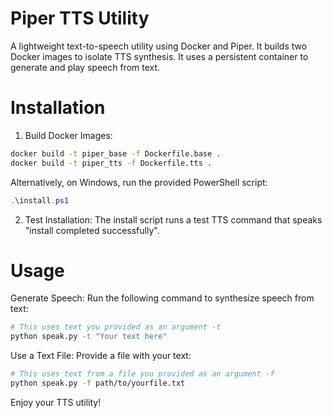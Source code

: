 # Piper TTS Utility
A lightweight text-to-speech utility using Docker and Piper.
It builds two Docker images to isolate TTS synthesis.
It uses a persistent container to generate and play speech from text.

# Installation
1. Build Docker Images:

```bash
docker build -t piper_base -f Dockerfile.base .
docker build -t piper_tts -f Dockerfile.tts .
```
Alternatively, on Windows, run the provided PowerShell script:

```powershell
.\install.ps1
```
2. Test Installation:
The install script runs a test TTS command that speaks "install completed successfully".


# Usage
Generate Speech:
Run the following command to synthesize speech from text:

```bash
# This uses text you provided as an argument -t 
python speak.py -t "Your text here"
```
Use a Text File:
Provide a file with your text:

```bash
# This uses text from a file you provided as an argument -f
python speak.py -f path/to/yourfile.txt
```

Enjoy your TTS utility!